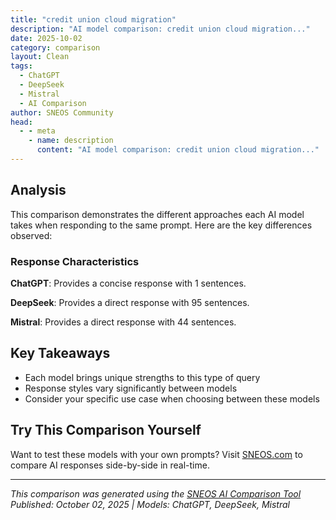 ```yaml
---
title: "credit union cloud migration"
description: "AI model comparison: credit union cloud migration..."
date: 2025-10-02
category: comparison
layout: Clean
tags:
  - ChatGPT
  - DeepSeek
  - Mistral
  - AI Comparison
author: SNEOS Community
head:
  - - meta
    - name: description
      content: "AI model comparison: credit union cloud migration..."
---
```


<ChatComparison
  title="credit union cloud migration"
  prompt="credit union cloud migration"
  :responses='{
    "ChatGPT": "Error calling OpenAI API.",
    "DeepSeek": "Of course. Credit union cloud migration is a strategic initiative to move data, applications, and IT processes from on-premises infrastructure to a cloud-based environment. It\u0027s a complex but increasingly essential journey for credit unions to remain competitive, secure, and agile.\n\nHere is a comprehensive guide covering the **Why, What, How, and Key Considerations** for a credit union cloud migration.\n\n---\n\n### **Part 1: Why Migrate? The Strategic Drivers for Credit Unions**\n\nCredit unions aren\u0027t just chasing a trend; they are moving to the cloud for tangible business benefits:\n\n1.  **Enhanced Security \u0026 Compliance:**\n    *   **Paradox:** Many think on-premises is safer. In reality, top cloud providers (AWS, Azure, Google Cloud) invest billions in security, offering advanced threat detection, encryption, and compliance certifications that are cost-prohibitive for a single credit union to implement.\n    *   **Benefit:** Built-in compliance frameworks for regulations like NCUA, FFIEC, GLBA, and state-specific data privacy laws.\n\n2.  **Improved Member Experience:**\n    *   **Scalability:** Instantly scale computing power during peak times (e.g., payday, holiday seasons, tax season) to ensure online and mobile banking remain fast and responsive.\n    *   **Innovation:** Faster deployment of new member-facing features, AI-powered chatbots, personalized financial insights, and seamless digital banking experiences.\n\n3.  **Operational Resilience \u0026 Business Continuity:**\n    *   **Disaster Recovery (DR):** Cloud platforms offer geographically dispersed data centers. Setting up a robust, automated DR site in the cloud is faster and more cost-effective than maintaining a physical secondary site.\n    *   **High Availability:** Built-in redundancy ensures services stay online even if one data center fails.\n\n4.  **Cost Optimization \u0026 Predictability:**\n    *   **Shift from CapEx to OpEx:** Move away from large, upfront investments in hardware refresh cycles to a predictable, pay-as-you-go subscription model.\n    *   **Reduced Overhead:** Less physical infrastructure to manage, power, and cool, freeing up capital and IT staff for strategic initiatives.\n\n5.  **Competitive Agility:**\n    *   Credit unions can compete with large banks and agile fintechs by leveraging the same advanced technology to launch new products and services faster.\n\n---\n\n### **Part 2: What to Migrate? Common Applications \u0026 Workloads**\n\nCredit unions typically start with less sensitive systems and move towards core banking.\n\n*   **Phase 1: Low-Hanging Fruit**\n    *   Member Websites (Public-facing sites)\n    *   Development \u0026 Test Environments\n    *   Collaboration Tools (Email, File Sharing)\n    *   Back-office Applications (HR, CRM)\n\n*   **Phase 2: Business-Critical Systems**\n    *   Data \u0026 Analytics Platforms (Data warehouses, BI tools)\n    *   Loan Origination Systems (LOS)\n    *   Digital Banking Platforms (Many are now cloud-native)\n    *   Core Banking Interfaces (APIs and middleware)\n\n*   **Phase 3: The Core**\n    *   **Core Banking Systems:** This is the most complex and sensitive migration. Many core providers now offer cloud-hosted versions of their software (e.g., hosted by the vendor on AWS/Azure), which is often the preferred path versus a \u0022lift-and-shift\u0022 of a self-hosted core.\n\n---\n\n### **Part 3: The Migration Journey: A Phased Approach**\n\nA successful migration follows a disciplined process.\n\n1.  **Strategy \u0026 Planning:**\n    *   **Define Objectives:** What are the business goals? (Cost savings, improved uptime, etc.)\n    *   **Form a Team:** Include IT, security, compliance, risk management, and business leaders.\n    *   **Assess \u0026 Inventory:** Catalog all applications, data, and dependencies. Use cloud migration assessment tools.\n\n2.  **Discovery \u0026 Assessment:**\n    *   **Choose a Migration Strategy (The 6 R\u0027s):**\n        *   **Rehost (\u0022Lift and Shift\u0022):** Moving applications as-is. Fast, but doesn\u0027t optimize for cloud benefits.\n        *   **Refactor (Re-architect):** Modifying the application to use cloud-native services (e.g., serverless, containers). Maximizes benefits but is more complex.\n        *   **Revise (Re-platform):** Making minor optimizations to take advantage of cloud capabilities (e.g., moving a database to a managed service like Amazon RDS).\n        *   **Rebuild:** Replacing the application with a cloud-native alternative (e.g., moving to a SaaS core provider).\n        *   **Replace:** Switching to a different commercial off-the-shelf product that is already cloud-based.\n        *   **Retire:** Decommissioning applications that are no longer needed.\n    *   **Prioritize:** Create a migration wave plan, starting with the least critical, least complex workloads.\n\n3.  **Design \u0026 Pilot:**\n    *   **Architect the Cloud Environment:** Design for security, networking (VPC/VNet), identity and access management (IAM), and cost management.\n    *   **Conduct a Pilot Migration:** Migrate a small, non-critical application first. Use it to validate processes, tools, and skills.\n\n4.  **Execution \u0026 Migration:**\n    *   Execute the migration wave plan using automated tools where possible.\n    *   Maintain rigorous change management and communication.\n\n5.  **Optimization \u0026 Operations (Post-Migration):**\n    *   This is an ongoing phase. Continuously monitor performance, security, and costs.\n    *   Implement FinOps practices to manage and optimize cloud spending.\n    *   Train staff on cloud operations (CloudOps).\n\n---\n\n### **Part 4: Critical Considerations \u0026 Best Practices for Credit Unions**\n\nThis is where credit unions must be extra diligent.\n\n1.  **Regulatory Compliance \u0026 Governance:**\n    *   **Vendor Management:** Your cloud provider is a critical third-party vendor. You must have a robust vendor management program in place, as required by the NCUA and FFIEC.\n    *   **Shared Responsibility Model:** Understand it clearly. The cloud provider is responsible for the security *of* the cloud, while the credit union is responsible for security *in* the cloud (e.g., user access, application security, data encryption).\n    *   **Audit Trails:** Ensure you have logging and monitoring to meet examiner requirements.\n\n2.  **Data Security \u0026 Privacy:**\n    *   **Encryption:** Data must be encrypted both in transit (using TLS) and at rest.\n    *   **Data Residency:** Confirm where your data will be physically stored and ensure it complies with all jurisdictional requirements.\n    *   **Access Controls:** Implement the principle of least privilege using robust IAM policies.\n\n3.  **Partner Selection:**\n    *   **Core Processor:** What is their cloud strategy? Do they offer a fully managed cloud option?\n    *   **Cloud Service Provider (CSP):** AWS, Microsoft Azure, and Google Cloud all have extensive financial services compliance programs and experience.\n    *   **Managed Service Provider (MSP):** Many credit unions lack in-house cloud expertise. Partnering with an MSP experienced in financial services migrations can de-risk the project significantly.\n\n4.  **Change Management \u0026 Staffing:**\n    *   **Upskilling:** Invest in training your IT team. Certifications like AWS Solutions Architect or Azure Administrator are valuable.\n    *   **Culture Shift:** Moving to the cloud is a cultural change from a traditional \u0022rack and stack\u0022 IT model to a more agile, product-oriented model.\n\n### **Sample High-Level Timeline**\n\n| Phase | Duration | Key Activities |\n| :--- | :--- | :--- |\n| **Strategy \u0026 Planning** | 2-4 Months | Business case, team formation, initial assessment, vendor selection. |\n| **Discovery \u0026 Design** | 3-6 Months | Application inventory, migration wave planning, security \u0026 network design. |\n| **Pilot Migration** | 1-2 Months | Migrate first wave, validate processes, train staff. |\n| **Wave Migration** | 6-18 Months\u002B | Execute migration waves according to the plan. |\n| **Optimization** | Ongoing | Continuous cost and performance monitoring, FinOps, training. |\n\n### **Conclusion**\n\nCloud migration is not a question of \u0022if\u0022 but \u0022when and how\u0022 for credit unions. A well-planned, phased, and partner-supported migration can transform a credit union\u0027s operations, enhance member service, and secure its future in a digital-first world. The key is to start with a clear strategy, prioritize security and compliance at every step, and view the cloud as a strategic enabler rather than just a technology project.",
    "Mistral": "Migrating a credit union to the cloud involves several critical steps and considerations to ensure a smooth transition and to maintain the security and integrity of sensitive financial data. Here\u2019s a comprehensive guide to help you through the process:\n\n### 1. **Assessment and Planning**\n   - **Current Infrastructure Review:** Evaluate your existing IT infrastructure, including hardware, software, and network configurations.\n   - **Business Requirements:** Identify the specific needs and goals of the migration, such as improved scalability, cost savings, or enhanced security.\n   - **Compliance and Regulations:** Ensure that the migration complies with financial regulations such as GLBA (Gramm-Leach-Bliley Act), PCI-DSS (Payment Card Industry Data Security Standard), and others.\n   - **Risk Assessment:** Conduct a thorough risk assessment to identify potential vulnerabilities and mitigation strategies.\n\n### 2. **Choosing a Cloud Provider**\n   - **Vendor Selection:** Choose a reputable cloud service provider (CSP) that meets your security, compliance, and performance requirements. Popular options include AWS, Microsoft Azure, and Google Cloud.\n   - **Service Level Agreements (SLAs):** Review SLAs to ensure they meet your uptime, performance, and support needs.\n\n### 3. **Data Security and Privacy**\n   - **Encryption:** Ensure that data is encrypted both in transit and at rest.\n   - **Access Controls:** Implement robust access controls and identity management solutions.\n   - **Data Backup and Recovery:** Develop a comprehensive backup and disaster recovery plan.\n\n### 4. **Migration Strategy**\n   - **Pilot Migration:** Start with a small-scale pilot migration to test the process and identify any issues.\n   - **Phased Approach:** Plan a phased migration to minimize disruption. This could involve moving non-critical applications first.\n   - **Data Migration:** Use secure data migration tools and techniques to transfer data to the cloud.\n\n### 5. **Testing and Validation**\n   - **Functional Testing:** Ensure that all applications and services function correctly in the cloud environment.\n   - **Performance Testing:** Conduct performance testing to ensure that the cloud infrastructure meets your performance requirements.\n   - **Security Testing:** Perform security testing, including vulnerability assessments and penetration testing.\n\n### 6. **Training and Support**\n   - **Staff Training:** Provide training for your IT staff and end-users to ensure they are comfortable with the new cloud environment.\n   - **Support Services:** Ensure that you have adequate support services in place, both from the cloud provider and internally.\n\n### 7. **Monitoring and Optimization**\n   - **Continuous Monitoring:** Implement continuous monitoring to detect and respond to any security threats or performance issues.\n   - **Cost Management:** Regularly review and optimize cloud costs to ensure you are getting the best value.\n   - **Performance Optimization:** Continuously optimize the performance of your cloud infrastructure to meet changing business needs.\n\n### 8. **Compliance and Auditing**\n   - **Regular Audits:** Conduct regular audits to ensure ongoing compliance with financial regulations.\n   - **Documentation:** Maintain thorough documentation of your cloud migration process, including all decisions, configurations, and compliance measures.\n\n### 9. **Post-Migration Review**\n   - **Feedback Collection:** Gather feedback from stakeholders to identify any issues or areas for improvement.\n   - **Lessons Learned:** Document lessons learned from the migration process to inform future projects.\n\n### 10. **Continuous Improvement**\n   - **Stay Updated:** Keep up with the latest cloud technologies and best practices.\n   - **Adapt and Evolve:** Be prepared to adapt your cloud strategy as your business needs and the technology landscape evolve.\n\n### Key Considerations:\n- **Security:** Financial data is highly sensitive, so security must be a top priority.\n- **Compliance:** Ensure that all regulatory requirements are met throughout the migration process.\n- **Cost:** Cloud migration can be costly, so it\u2019s important to manage costs effectively.\n- **Performance:** Ensure that the cloud infrastructure meets your performance needs.\n\nBy following these steps and considerations, you can successfully migrate your credit union to the cloud while maintaining security, compliance, and performance."
  }'
  published-date="09:19"
/>

## Analysis

This comparison demonstrates the different approaches each AI model takes when responding to the same prompt. Here are the key differences observed:

### Response Characteristics

**ChatGPT**: Provides a concise response with 1 sentences. 

**DeepSeek**: Provides a direct response with 95 sentences. 

**Mistral**: Provides a direct response with 44 sentences. 

## Key Takeaways

- Each model brings unique strengths to this type of query
- Response styles vary significantly between models
- Consider your specific use case when choosing between these models

## Try This Comparison Yourself

Want to test these models with your own prompts? Visit [SNEOS.com](https://sneos.com) to compare AI responses side-by-side in real-time.

---

*This comparison was generated using the [SNEOS AI Comparison Tool](https://sneos.com)*
*Published: October 02, 2025 | Models: ChatGPT, DeepSeek, Mistral*
